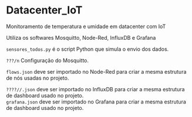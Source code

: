 # Datacenter_IoT

Monitoramento de temperatura e umidade em datacenter com IoT

Utiliza os softwares Mosquitto, Node-Red, InfluxDB e Grafana

<code>sensores_todos.py</code> é o script Python que simula o envio dos dados.<br>

<code>???/n</code> Configuração do Mosquitto.<br>

<code>flows.json</code> deve ser importado no Node-Red para criar a mesma estrutura de nós usadas no projeto.<br>

<code>????//.json</code> deve ser importado no InfluxDB para criar a mesma estrutura de dashboard usado no projeto.<br>
<code>grafana.json</code> deve ser importado no Grafana para criar a mesma estrutura de dashboard usado no projeto.<br>

